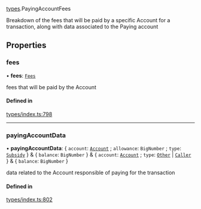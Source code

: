 [types](../../Modules/Types/Types.md).PayingAccountFees

Breakdown of the fees that will be paid by a specific Account for a transaction, along
  with data associated to the Paying account

## Properties

### fees

• **fees**: [`Fees`](Fees.md)

fees that will be paid by the Account

#### Defined in

[types/index.ts:798](https://github.com/PolymeshAssociation/polymesh-sdk/blob/15be87e8/src/types/index.ts#L798)

___

### payingAccountData

• **payingAccountData**: { `account`: [`Account`](../../Classes/API/Entities/Account/Account.md) ; `allowance`: `BigNumber` ; `type`: [`Subsidy`](../../Enums/Types/PayingAccountType.md#subsidy)  } & { `balance`: `BigNumber`  } & { `account`: [`Account`](../../Classes/API/Entities/Account/Account.md) ; `type`: [`Other`](../../Enums/Types/PayingAccountType.md#other) \| [`Caller`](../../Enums/Types/PayingAccountType.md#caller)  } & { `balance`: `BigNumber`  }

data related to the Account responsible of paying for the transaction

#### Defined in

[types/index.ts:802](https://github.com/PolymeshAssociation/polymesh-sdk/blob/15be87e8/src/types/index.ts#L802)
